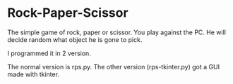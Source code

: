 # Rock-Paper-Scissor

The simple game of rock, paper or scissor. You play against the PC. He will decide random what object he is gone to pick.

I programmed it in 2 version. 

The normal version is rps.py. The other version (rps-tkinter.py) got a GUI made with tkinter.